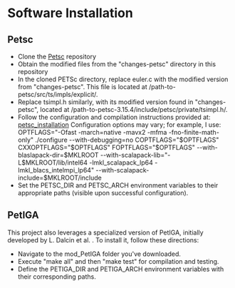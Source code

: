 # Software Installation

## Petsc

* Clone the [Petsc](https://petsc.org/release/install/download/) repository
* Obtain the modified files from the "changes-petsc" directory in this repository
* In the cloned PETSc directory, replace euler.c with the modified version from "changes-petsc". This file is located at /path-to-petsc/src/ts/impls/explicit/.
* Replace tsimpl.h similarly, with its modified version found in "changes-petsc", located at /path-to-petsc-3.15.4/include/petsc/private/tsimpl.h/.
* Follow the configuration and compilation instructions provided at: [petsc_installation](https://petsc.org/release/install/install/.) Configuration options may vary; for example, I use: OPTFLAGS="-Ofast -march=native -mavx2 -mfma -fno-finite-math-only" ./configure --with-debugging=no COPTFLAGS="$OPTFLAGS" CXXOPTFLAGS="$OPTFLAGS" FOPTFLAGS="$OPTFLAGS" --with-blaslapack-dir=$MKLROOT --with-scalapack-lib="-L$MKLROOT/lib/intel64 -lmkl_scalapack_lp64 -lmkl_blacs_intelmpi_lp64" --with-scalapack-include=$MKLROOT/include
* Set the PETSC_DIR and PETSC_ARCH environment variables to their appropriate paths (visible upon successful configuration).

## PetIGA

This project also leverages a specialized version of PetIGA, initially developed by L. Dalcin et al. . To install it, follow these directions:

* Navigate to the mod_PetIGA folder you've downloaded.
* Execute "make all" and then "make test" for compilation and testing.
* Define the PETIGA_DIR and PETIGA_ARCH environment variables with their corresponding paths.
